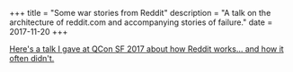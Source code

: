 +++
title = "Some war stories from Reddit"
description = "A talk on the architecture of reddit.com and accompanying stories of failure."
date = 2017-11-20
+++

[Here's a talk I gave at QCon SF 2017 about how Reddit works&hellip; and how it
often didn't.][video]

[video]: https://www.infoq.com/presentations/reddit-architecture-evolution/
